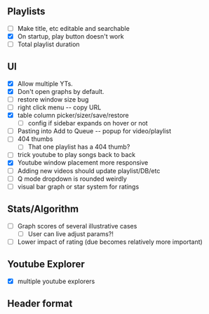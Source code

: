 ## Playlists

- [ ] Make title, etc editable and searchable
- [x] On startup, play button doesn't work
- [ ] Total playlist duration

## UI

- [x] Allow multiple YTs.
- [x] Don't open graphs by default.
- [ ] restore window size bug
- [ ] right click menu -- copy URL
- [x] table column picker/sizer/save/restore
  - [ ] config if sidebar expands on hover or not
- [ ] Pasting into Add to Queue -- popup for video/playlist
- [ ] 404 thumbs
  - [ ] That one playlist has a 404 thumb?
- [ ] trick youtube to play songs back to back
- [x] Youtube window placement more responsive
- [ ] Adding new videos should update playlist/DB/etc
- [ ] Q mode dropdown is rounded weirdly
- [ ] visual bar graph or star system for ratings

## Stats/Algorithm

- [ ] Graph scores of several illustrative cases
  - [ ] User can live adjust params?!
- [ ] Lower impact of rating (due becomes relatively more important)

## Youtube Explorer

- [x] multiple youtube explorers

## Header format

<!--
<div class="tabulator-col-title-holder">
  <div class="tabulator-col-title">
    <span class="tabulator-header-popup-button">⋮</span>
    Title
  </div>
  <div class="tabulator-col-sorter">
    <div class="tabulator-arrow"></div>
  </div>
</div>
-->
